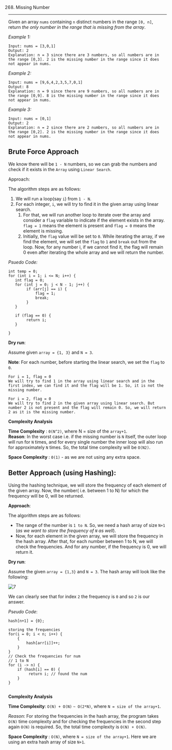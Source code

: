 268. Missing Number
--------------------

Given an array `nums` containing `n` distinct numbers in the range `[0, n]`, return _the only number in the range that is missing from the array_.

_Example 1:_

```text
Input: nums = [3,0,1]
Output: 2
Explanation: n = 3 since there are 3 numbers, so all numbers are in the range [0,3]. 2 is the missing number in the range since it does not appear in nums.
```

_Example 2:_

```text
Input: nums = [9,6,4,2,3,5,7,0,1]
Output: 8
Explanation: n = 9 since there are 9 numbers, so all numbers are in the range [0,9]. 8 is the missing number in the range since it does not appear in nums.
```

_Example 3:_

```text
Input: nums = [0,1]
Output: 2
Explanation: n = 2 since there are 2 numbers, so all numbers are in the range [0,2]. 2 is the missing number in the range since it does not appear in nums.
```

Brute Force Approach
--------------------


We know there will be `1 - N` numbers, so we can grab the numbers and check if it exists in the `Array` using `Linear Search`.

Approach:

The algorithm steps are as follows:

1) We will run a loop(say `i`) from `1 - N`.
2) For each integer, `i`, we will try to find it in the given array using linear search.
    1) For that, we will run another loop to iterate over the array and consider a `flag` variable to indicate if the element exists in the array. `flag = 1` means the element is present and `flag = 0` means the element is missing.
    2) Initially, the `flag` value will be set to `0`. While iterating the array, if we find the element, we will set the `flag` to `1` and `break` out from the loop.
       Now, for any number i, if we cannot find it, the flag will remain 0 even after iterating the whole array and we will return the number.


*Psuedo Code:*

```
int temp = 0;
for (int i = 1; i <= N; i++) {
   int flag = 0;
   for (int j = 0; j < N - 1; j++) {
        if (arr[j] == i) {
            flag = 1;
            break;
        }
   }
   
   if (flag == 0) {
        return i;
   }
    
}
```

**Dry run**:

Assume given `array = {1, 3}` and `N = 3`.

**Note**: For each number, before starting the linear search, we set the `flag` to `0`.
```text
For i = 1, flag = 0
We will try to find 1 in the array using linear search and in the first index, we can find it and the flag will be 1. So, it is not the missing number.

For i = 2, flag = 0
We will try to find 2 in the given array using linear search. But number 2 is not present and the flag will remain 0. So, we will return 2 as it is the missing number.
```
**Complexity Analysis**

**Time Complexity** : `0(N^2)`, where N = size of the `array+1`. <br>
**Reason**: In the worst case i.e. if the missing number is `N` itself, the outer loop will run for `N` times, and for every single number the inner loop will also run for approximately `N` times. So, the total time complexity will be `O(N2)`.

**Space Complexity** : `0(1)` - as we are not using any extra space.

Better Approach (using Hashing):
--------------------------------

Using the hashing technique, we will store the frequency of each element of the given array. Now, the number( i.e. between 1 to N) for which the frequency will be 0, will be returned.

**Approach**:

The algorithm steps are as follows:

- The range of the number is `1 to N`. So, we need a hash array of size `N+1` (_as we want to store the frequency of `N` as well_).
- Now, for each element in the given array, we will store the frequency in the hash array.
  After that, for each number between 1 to N, we will check the frequencies. And for any number, if the frequency is 0, we will return it.


**Dry run**:

Assume the given `array = {1,3}` and `N = 3`. The hash array will look like the following:


![7](https://github.com/raj23689/DSA_learn/assets/92665411/11598fcb-7398-49cd-b02b-bc83f3450e3b)

We can clearly see that for index `2` the frequency is `0` and so `2` is our answer.

_Pseudo Code_:

```text
hash[n+1] = {0};

storing the frequencies
for(i = 0; i < n; i++) {
    {
        hash[arr[i]]++;
    }
}
// Check the frequencies for num
// 1 to N
for (i -> n) {
    if (hash[i] == 0) {
         return i; // found the num
    }
}
   
```

**Complexity Analysis**

**Time Complexity**: `O(N) + O(N)` `~ O(2*N)`, where `N = size of the array+1`.

_Reason_: For storing the frequencies in the hash array, the program takes `O(N)` time complexity and for checking the frequencies in the second step again `O(N)` is required. So, the total time complexity is `O(N) + O(N)`.


**Space Complexity** : `O(N)`, where `N = size of the array+1`. Here we are using an extra hash array of size `N+1`.

 